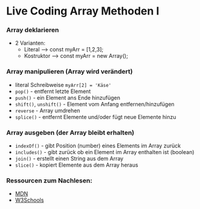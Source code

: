 # Live Coding Array Methoden I

### Array deklarieren
- 2 Varianten:
    - Literal       --> const myArr = [1,2,3];
    - Kostruktor    --> const myArr = new Array();

### Array manipulieren (Array wird verändert)
- literal Schreibweise `myArr[2] = 'Käse'`
- `pop()` - entfernt letzte Element
- `push()` - ein Element ans Ende hinzufügen
- `shift()`, `unshift()`  - Element vom Anfang entfernen/hinzufügen
- `reverse` - Array umdrehen 
- `splice()` - entfernt Elemente und/oder fügt neue Elemente hinzu

### Array ausgeben (der Array bleibt erhalten)
- `indexOf()` - gibt Position (number) eines Elements im Array zurück
- `includes()` - gibt zurück ob ein Element im Array enthalten ist (boolean)
- `join()` - erstellt einen String aus dem Array 
- `slice()` - kopiert Elemente aus dem Array heraus


### Ressourcen zum Nachlesen:
- [MDN](https://developer.mozilla.org/de/docs/Web/JavaScript/Reference/Global_Objects/Array)
- [W3Schools](https://www.w3schools.com/js/js_array_methods.asp)